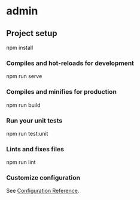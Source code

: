 # admin

## Project setup

npm install

### Compiles and hot-reloads for development

npm run serve

### Compiles and minifies for production

npm run build

### Run your unit tests

npm run test:unit

### Lints and fixes files

npm run lint

### Customize configuration

See [Configuration Reference](https://cli.vuejs.org/config/).
